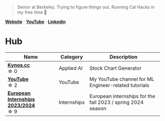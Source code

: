 > Senior at Berkeley. Trying to figure things out. Running Cal Hacks in my free time 🐻

[**Website**](https://oliver.cx)  ·  [**YouTube**](https://www.youtube.com/@olivercarmont)  · [**Linkedin**](https://www.linkedin.com/in/oliver-carmont/)

# Hub

| Name                                             | Category   | Description |
| --------------------------------------------------- | ---------- | ----------- |
| [**Kynos.cc**](https://kynos.cc) <br /> ☆⁠ ⁠0 | Applied AI       | Stock Chart Generator           |
| [**YouTube**](https://github.com/olivercarmont/YouTube/tree/main) <br /> ☆⁠ ⁠2 | YouTube       | My YouTube channel for ML Engineer-related tutorials           |
| [**European Internships 2023/2024**](https://github.com/olivercarmont/european-internships-2023-2024) <br /> ☆⁠ ⁠9 | Internships       | European internships for the fall 2023 / spring 2024 season        |
